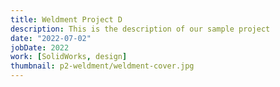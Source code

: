 ```yaml
---
title: Weldment Project D
description: This is the description of our sample project
date: "2022-07-02"
jobDate: 2022
work: [SolidWorks, design]
thumbnail: p2-weldment/weldment-cover.jpg
---
```


